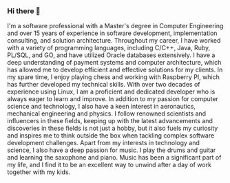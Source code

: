 ### Hi there 👋
I'm a software professional with a Master's degree in Computer Engineering and over 15 years of experience in software development, implementation consulting, and solution architecture. Throughout my career, I have worked with a variety of programming languages, including C/C++, Java, Ruby, PL/SQL, and GO, and have utilized Oracle databases extensively. I have a deep understanding of payment systems and computer architecture, which has allowed me to develop efficient and effective solutions for my clients. In my spare time, I enjoy playing chess and working with Raspberry PI, which has further developed my technical skills. With over two decades of experience using Linux, I am a proficient and dedicated developer who is always eager to learn and improve. 
In addition to my passion for computer science and technology, I also have a keen interest in aeronautics, mechanical engineering and physics. I follow renowned scientists and influencers in these fields, keeping up with the latest advancements and discoveries in these fields is not just a hobby, but it also fuels my curiosity and inspires me to think outside the box when tackling complex software development challenges.
Apart from my interests in technology and science, I also have a deep passion for music. I play the drums and guitar and learning the saxophone and piano. Music has been a significant part of my life, and I find it to be an excellent way to unwind after a day of work together with my kids.
